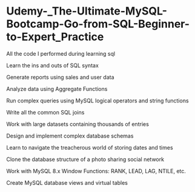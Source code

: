 # Udemy-_The-Ultimate-MySQL-Bootcamp-Go-from-SQL-Beginner-to-Expert_Practice
All the code I performed during learning sql

Learn the ins and outs of SQL syntax

Generate reports using sales and user data

Analyze data using Aggregate Functions

Run complex queries using MySQL logical operators and string functions

Write all the common SQL joins

Work with large datasets containing thousands of entries

Design and implement complex database schemas

Learn to navigate the treacherous world of storing dates and times

Clone the database structure of a photo sharing social network

Work with MySQL 8.x Window Functions: RANK, LEAD, LAG, NTILE, etc.

Create MySQL database views and virtual tables

